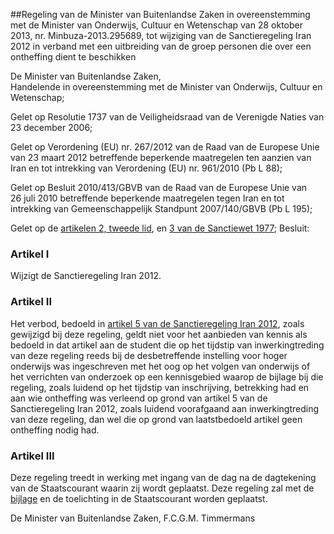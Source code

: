 <meta http-equiv='Content-Type' content='text/html; charset=utf-8' />

##Regeling van de Minister van Buitenlandse Zaken in overeenstemming met de Minister van Onderwijs, Cultuur en Wetenschap van 28 oktober 2013, nr. Minbuza-2013.295689, tot wijziging van de Sanctieregeling Iran 2012 in verband met een uitbreiding van de groep personen die over een ontheffing dient te beschikken

De Minister van Buitenlandse Zaken,  
Handelende in overeenstemming met de Minister van Onderwijs, Cultuur en Wetenschap;

Gelet op Resolutie 1737 van de Veiligheidsraad van de Verenigde Naties van 23 december 2006;

Gelet op Verordening (EU) nr. 267/2012 van de Raad van de Europese Unie van 23 maart 2012 betreffende beperkende maatregelen ten aanzien van Iran en tot intrekking van Verordening (EU) nr. 961/2010 (Pb L 88);

Gelet op Besluit 2010/413/GBVB van de Raad van de Europese Unie van 26 juli 2010 betreffende beperkende maatregelen tegen Iran en tot intrekking van Gemeenschappelijk Standpunt 2007/140/GBVB (Pb L 195);

Gelet op de [artikelen 2, tweede lid](../../../../../../../../../../../wet/sanctiewet/1977/BWBR0003296/README.md), en [3 van de Sanctiewet 1977](../../../../../../../../../../../wet/sanctiewet/1977/BWBR0003296/README.md);
Besluit:    

### Artikel  I  

Wijzigt de Sanctieregeling Iran 2012. 

### Artikel  II  

Het verbod, bedoeld in [artikel 5 van de Sanctieregeling Iran 2012](../../../../../../../../../../../ministeriele-regeling/sanctieregeling/iran/2012/BWBR0031496/README.md), zoals gewijzigd bij deze regeling, geldt niet voor het aanbieden van kennis als bedoeld in dat artikel aan de student die op het tijdstip van inwerkingtreding van deze regeling reeds bij de desbetreffende instelling voor hoger onderwijs was ingeschreven met het oog op het volgen van onderwijs of het verrichten van onderzoek op een kennisgebied waarop de bijlage bij die regeling, zoals luidend op het tijdstip van inschrijving, betrekking had en aan wie ontheffing was verleend op grond van artikel 5 van de Sanctieregeling Iran 2012, zoals luidend voorafgaand aan inwerkingtreding van deze regeling, dan wel die op grond van laatstbedoeld artikel geen ontheffing nodig had. 

### Artikel  III  

Deze regeling treedt in werking met ingang van de dag na de dagtekening van de Staatscourant waarin zij wordt geplaatst. 
Deze regeling zal met de [bijlage](../../../../../../../../../../../ministeriele-regeling/sanctieregeling/iran/2012/BWBR0031496/README.md) en de toelichting in de Staatscourant worden geplaatst.  

De 
Minister van Buitenlandse Zaken, 
F.C.G.M. Timmermans     

